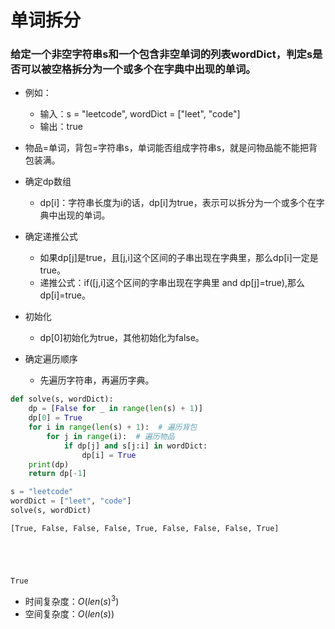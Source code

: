 
# 单词拆分

### 给定一个非空字符串s和一个包含非空单词的列表wordDict，判定s是否可以被空格拆分为一个或多个在字典中出现的单词。

* 例如：
    * 输入：s = "leetcode", wordDict = ["leet", "code"]
    * 输出：true

* 物品=单词，背包=字符串s，单词能否组成字符串s，就是问物品能不能把背包装满。

* 确定dp数组
    * dp[i]：字符串长度为i的话，dp[i]为true，表示可以拆分为一个或多个在字典中出现的单词。
* 确定递推公式
    * 如果dp[j]是true，且[j,i]这个区间的子串出现在字典里，那么dp[i]一定是true。
    * 递推公式：if([j,i]这个区间的字串出现在字典里 and dp[j]=true),那么dp[i]=true。
* 初始化
    * dp[0]初始化为true，其他初始化为false。
* 确定遍历顺序
    * 先遍历字符串，再遍历字典。


```python
def solve(s, wordDict):
    dp = [False for _ in range(len(s) + 1)]
    dp[0] = True
    for i in range(len(s) + 1):  # 遍历背包
        for j in range(i):  # 遍历物品
            if dp[j] and s[j:i] in wordDict:
                dp[i] = True
    print(dp)
    return dp[-1]
```


```python
s = "leetcode"
wordDict = ["leet", "code"]
solve(s, wordDict)
```

    [True, False, False, False, True, False, False, False, True]
    




    True



* 时间复杂度：$O(len(s)^3)$
* 空间复杂度：$O(len(s))$
